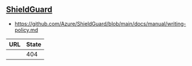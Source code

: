 
## [ShieldGuard](https://github.com/Azure/ShieldGuard)
* https://github.com/Azure/ShieldGuard/blob/main/docs/manual/writing-policy.md

| URL | State |
| --- | --- |
| [](../assets/policy-package.svg) | 404 |
